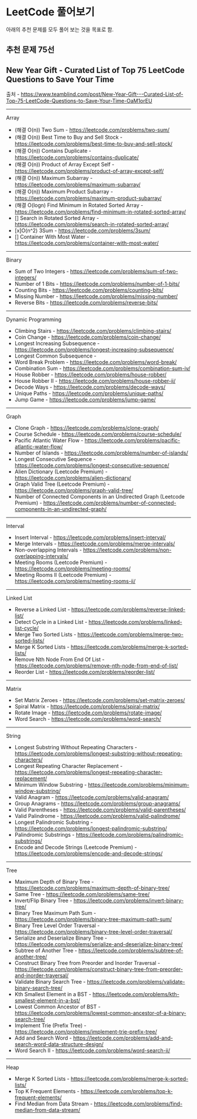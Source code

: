 # LeetCode 풀어보기

아래의 추천 문제를 모두 풀어 보는 것을 목표로 함.

## 추천 문제 75선

## New Year Gift - Curated List of Top 75 LeetCode Questions to Save Your Time

출처 - <https://www.teamblind.com/post/New-Year-Gift---Curated-List-of-Top-75-LeetCode-Questions-to-Save-Your-Time-OaM1orEU>

---

Array

- (해결 O(n)) Two Sum - <https://leetcode.com/problems/two-sum/>
- (해결 O(n)) Best Time to Buy and Sell Stock - <https://leetcode.com/problems/best-time-to-buy-and-sell-stock/>
- (해결 O(n)) Contains Duplicate - <https://leetcode.com/problems/contains-duplicate/>
- (해결 O(n)) Product of Array Except Self - <https://leetcode.com/problems/product-of-array-except-self/>
- (해결 O(n)) Maximum Subarray - <https://leetcode.com/problems/maximum-subarray/>
- (해결 O(n)) Maximum Product Subarray - <https://leetcode.com/problems/maximum-product-subarray/>
- (해결 O(logn) Find Minimum in Rotated Sorted Array - <https://leetcode.com/problems/find-minimum-in-rotated-sorted-array/>
- [] Search in Rotated Sorted Array - <https://leetcode.com/problems/search-in-rotated-sorted-array/>
- [x]O(n^2) 3Sum - <https://leetcode.com/problems/3sum/>
- [] Container With Most Water - <https://leetcode.com/problems/container-with-most-water/>

---

Binary

- Sum of Two Integers - <https://leetcode.com/problems/sum-of-two-integers/>
- Number of 1 Bits - <https://leetcode.com/problems/number-of-1-bits/>
- Counting Bits - <https://leetcode.com/problems/counting-bits/>
- Missing Number - <https://leetcode.com/problems/missing-number/>
- Reverse Bits - <https://leetcode.com/problems/reverse-bits/>

---

Dynamic Programming

- Climbing Stairs - <https://leetcode.com/problems/climbing-stairs/>
- Coin Change - <https://leetcode.com/problems/coin-change/>
- Longest Increasing Subsequence - <https://leetcode.com/problems/longest-increasing-subsequence/>
- Longest Common Subsequence -
- Word Break Problem - <https://leetcode.com/problems/word-break/>
- Combination Sum - <https://leetcode.com/problems/combination-sum-iv/>
- House Robber - <https://leetcode.com/problems/house-robber/>
- House Robber II - <https://leetcode.com/problems/house-robber-ii/>
- Decode Ways - <https://leetcode.com/problems/decode-ways/>
- Unique Paths - <https://leetcode.com/problems/unique-paths/>
- Jump Game - <https://leetcode.com/problems/jump-game/>

---

Graph

- Clone Graph - <https://leetcode.com/problems/clone-graph/>
- Course Schedule - <https://leetcode.com/problems/course-schedule/>
- Pacific Atlantic Water Flow - <https://leetcode.com/problems/pacific-atlantic-water-flow/>
- Number of Islands - <https://leetcode.com/problems/number-of-islands/>
- Longest Consecutive Sequence - <https://leetcode.com/problems/longest-consecutive-sequence/>
- Alien Dictionary (Leetcode Premium) - <https://leetcode.com/problems/alien-dictionary/>
- Graph Valid Tree (Leetcode Premium) - <https://leetcode.com/problems/graph-valid-tree/>
- Number of Connected Components in an Undirected Graph (Leetcode Premium) - <https://leetcode.com/problems/number-of-connected-components-in-an-undirected-graph/>

---

Interval

- Insert Interval - <https://leetcode.com/problems/insert-interval/>
- Merge Intervals - <https://leetcode.com/problems/merge-intervals/>
- Non-overlapping Intervals - <https://leetcode.com/problems/non-overlapping-intervals/>
- Meeting Rooms (Leetcode Premium) - <https://leetcode.com/problems/meeting-rooms/>
- Meeting Rooms II (Leetcode Premium) - <https://leetcode.com/problems/meeting-rooms-ii/>

---

Linked List

- Reverse a Linked List - <https://leetcode.com/problems/reverse-linked-list/>
- Detect Cycle in a Linked List - <https://leetcode.com/problems/linked-list-cycle/>
- Merge Two Sorted Lists - <https://leetcode.com/problems/merge-two-sorted-lists/>
- Merge K Sorted Lists - <https://leetcode.com/problems/merge-k-sorted-lists/>
- Remove Nth Node From End Of List - <https://leetcode.com/problems/remove-nth-node-from-end-of-list/>
- Reorder List - <https://leetcode.com/problems/reorder-list/>

---

Matrix

- Set Matrix Zeroes - <https://leetcode.com/problems/set-matrix-zeroes/>
- Spiral Matrix - <https://leetcode.com/problems/spiral-matrix/>
- Rotate Image - <https://leetcode.com/problems/rotate-image/>
- Word Search - <https://leetcode.com/problems/word-search/>

---

String

- Longest Substring Without Repeating Characters - <https://leetcode.com/problems/longest-substring-without-repeating-characters/>
- Longest Repeating Character Replacement - <https://leetcode.com/problems/longest-repeating-character-replacement/>
- Minimum Window Substring - <https://leetcode.com/problems/minimum-window-substring/>
- Valid Anagram - <https://leetcode.com/problems/valid-anagram/>
- Group Anagrams - <https://leetcode.com/problems/group-anagrams/>
- Valid Parentheses - <https://leetcode.com/problems/valid-parentheses/>
- Valid Palindrome - <https://leetcode.com/problems/valid-palindrome/>
- Longest Palindromic Substring - <https://leetcode.com/problems/longest-palindromic-substring/>
- Palindromic Substrings - <https://leetcode.com/problems/palindromic-substrings/>
- Encode and Decode Strings (Leetcode Premium) - <https://leetcode.com/problems/encode-and-decode-strings/>

---

Tree

- Maximum Depth of Binary Tree - <https://leetcode.com/problems/maximum-depth-of-binary-tree/>
- Same Tree - <https://leetcode.com/problems/same-tree/>
- Invert/Flip Binary Tree - <https://leetcode.com/problems/invert-binary-tree/>
- Binary Tree Maximum Path Sum - <https://leetcode.com/problems/binary-tree-maximum-path-sum/>
- Binary Tree Level Order Traversal - <https://leetcode.com/problems/binary-tree-level-order-traversal/>
- Serialize and Deserialize Binary Tree - <https://leetcode.com/problems/serialize-and-deserialize-binary-tree/>
- Subtree of Another Tree - <https://leetcode.com/problems/subtree-of-another-tree/>
- Construct Binary Tree from Preorder and Inorder Traversal - <https://leetcode.com/problems/construct-binary-tree-from-preorder-and-inorder-traversal/>
- Validate Binary Search Tree - <https://leetcode.com/problems/validate-binary-search-tree/>
- Kth Smallest Element in a BST - <https://leetcode.com/problems/kth-smallest-element-in-a-bst/>
- Lowest Common Ancestor of BST - <https://leetcode.com/problems/lowest-common-ancestor-of-a-binary-search-tree/>
- Implement Trie (Prefix Tree) - <https://leetcode.com/problems/implement-trie-prefix-tree/>
- Add and Search Word - <https://leetcode.com/problems/add-and-search-word-data-structure-design/>
- Word Search II - <https://leetcode.com/problems/word-search-ii/>

---

Heap

- Merge K Sorted Lists - <https://leetcode.com/problems/merge-k-sorted-lists/>
- Top K Frequent Elements - <https://leetcode.com/problems/top-k-frequent-elements/>
- Find Median from Data Stream - <https://leetcode.com/problems/find-median-from-data-stream/>
